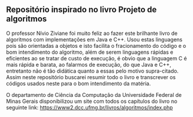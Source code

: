 <h2>Repositório inspirado no livro Projeto de algoritmos</h2>

O professor Nívio Ziviane foi muito feliz ao fazer este brilhante livro de algoritmos com implementações em Java e C++. Usou estas linguagens pois são orientadas a objetos e isto facilita o fracionamento do código e o bom intendimento do algoritmo, além de serem linguagens rápidas e eficientes ao se tratar de custo de execução, é obvio que a linguagem C é mais rápida e barata, ao falarmos de execução, do que Java e C++, entretanto não é tão didática quanto a essas pelo motivo supra-citado. Assim neste repositório buscarei resumir todo o livro e transcrever os códigos usados neste para o bom intendimento da matéria. 

O departamento de Ciência da Computação da Universidade Federal de Minas Gerais disponibilizou um site com todos os capítulos do livro no seguinte link: https://www2.dcc.ufmg.br/livros/algoritmos/index.php
